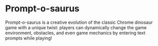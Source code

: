 # Prompt-o-saurus
Prompt-o-saurus is a creative evolution of the classic Chrome dinosaur game with a unique twist: players can dynamically change the game environment, obstacles, and even game mechanics by entering text prompts while playing!
